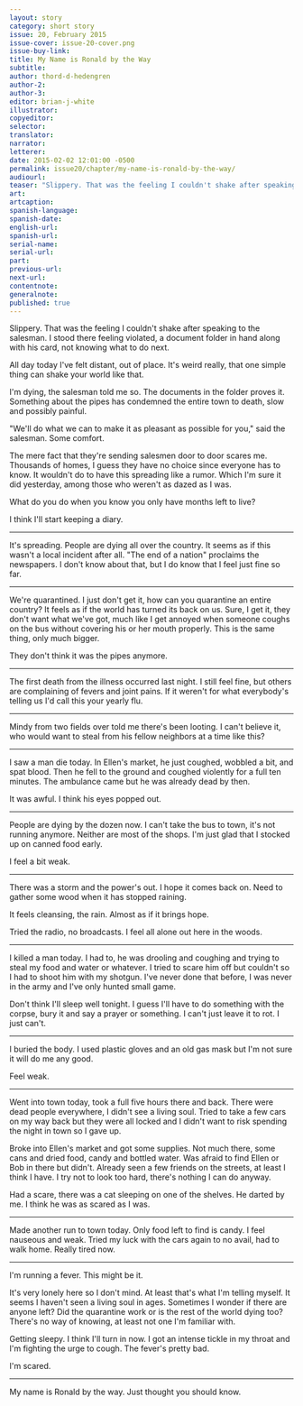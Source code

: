 ```yaml
---
layout: story
category: short story
issue: 20, February 2015
issue-cover: issue-20-cover.png
issue-buy-link:
title: My Name is Ronald by the Way
subtitle:
author: thord-d-hedengren
author-2:
author-3:
editor: brian-j-white
illustrator: 
copyeditor:
selector:
translator:
narrator:
letterer:
date: 2015-02-02 12:01:00 -0500
permalink: issue20/chapter/my-name-is-ronald-by-the-way/
audiourl:
teaser: "Slippery. That was the feeling I couldn't shake after speaking to the salesman."
art:
artcaption:
spanish-language:
spanish-date:
english-url:
spanish-url:
serial-name:
serial-url:
part:
previous-url:
next-url:
contentnote:
generalnote:
published: true
---
```


Slippery. That was the feeling I couldn't shake after speaking to the salesman. I stood there feeling violated, a document folder in hand along with his card, not knowing what to do next.

All day today I've felt distant, out of place. It's weird really, that one simple thing can shake your world like that.

I'm dying, the salesman told me so. The documents in the folder proves it. Something about the pipes has condemned the entire town to death, slow and possibly painful.

"We'll do what we can to make it as pleasant as possible for you," said the salesman. Some comfort.

The mere fact that they're sending salesmen door to door scares me. Thousands of homes, I guess they have no choice since everyone has to know. It wouldn't do to have this spreading like a rumor. Which I'm sure it did yesterday, among those who weren't as dazed as I was.

What do you do when you know you only have months left to live?

I think I'll start keeping a diary.

----

It's spreading. People are dying all over the country. It seems as if this wasn't a local incident after all. "The end of a nation" proclaims the newspapers. I don't know about that, but I do know that I feel just fine so far.

----

We're quarantined. I just don't get it, how can you quarantine an entire country? It feels as if the world has turned its back on us. Sure, I get it, they don't want what we've got, much like I get annoyed when someone coughs on the bus without covering his or her mouth properly. This is the same thing, only much bigger.

They don't think it was the pipes anymore.

----

The first death from the illness occurred last night. I still feel fine, but others are complaining of fevers and joint pains. If it weren't for what everybody's telling us I'd call this your yearly flu.

----

Mindy from two fields over told me there's been looting. I can't believe it, who would want to steal from his fellow neighbors at a time like this?

----

I saw a man die today. In Ellen's market, he just coughed, wobbled a bit, and spat blood. Then he fell to the ground and coughed violently for a full ten minutes. The ambulance came but he was already dead by then.

It was awful. I think his eyes popped out.

----

People are dying by the dozen now. I can't take the bus to town, it's not running anymore. Neither are most of the shops. I'm just glad that I stocked up on canned food early.

I feel a bit weak.

----

There was a storm and the power's out. I hope it comes back on. Need to gather some wood when it has stopped raining.

It feels cleansing, the rain. Almost as if it brings hope.

Tried the radio, no broadcasts. I feel all alone out here in the woods.

----

I killed a man today. I had to, he was drooling and coughing and trying to steal my food and water or whatever. I tried to scare him off but couldn't so I had to shoot him with my shotgun. I've never done that before, I was never in the army and I've only hunted small game.

Don't think I'll sleep well tonight. I guess I'll have to do something with the corpse, bury it and say a prayer or something. I can't just leave it to rot. I just can't.

----

I buried the body. I used plastic gloves and an old gas mask but I'm not sure it will do me any good.

Feel weak.

----

Went into town today, took a full five hours there and back. There were dead people everywhere, I didn't see a living soul. Tried to take a few cars on my way back but they were all locked and I didn't want to risk spending the night in town so I gave up.

Broke into Ellen's market and got some supplies. Not much there, some cans and dried food, candy and bottled water. Was afraid to find Ellen or Bob in there but didn't. Already seen a few friends on the streets, at least I think I have. I try not to look too hard, there's nothing I can do anyway.

Had a scare, there was a cat sleeping on one of the shelves. He darted by me. I think he was as scared as I was.

----

Made another run to town today. Only food left to find is candy. I feel nauseous and weak. Tried my luck with the cars again to no avail, had to walk home. Really tired now.

----

I'm running a fever. This might be it.

It's very lonely here so I don't mind. At least that's what I'm telling myself. It seems I haven't seen a living soul in ages. Sometimes I wonder if there are anyone left? Did the quarantine work or is the rest of the world dying too? There's no way of knowing, at least not one I'm familiar with.

Getting sleepy. I think I'll turn in now. I got an intense tickle in my throat and I'm fighting the urge to cough. The fever's pretty bad.

I'm scared.

----

My name is Ronald by the way. Just thought you should know.
